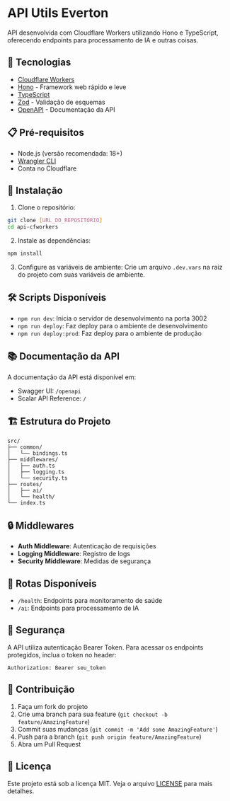 # API Utils Everton

API desenvolvida com Cloudflare Workers utilizando Hono e TypeScript, oferecendo endpoints para processamento de IA e outras coisas.

## 🚀 Tecnologias

- [Cloudflare Workers](https://workers.cloudflare.com/)
- [Hono](https://hono.dev/) - Framework web rápido e leve
- [TypeScript](https://www.typescriptlang.org/)
- [Zod](https://zod.dev/) - Validação de esquemas
- [OpenAPI](https://www.openapis.org/) - Documentação da API

## 📋 Pré-requisitos

- Node.js (versão recomendada: 18+)
- [Wrangler CLI](https://developers.cloudflare.com/workers/wrangler/install-and-update/)
- Conta no Cloudflare

## 🔧 Instalação

1. Clone o repositório:

```bash
git clone [URL_DO_REPOSITÓRIO]
cd api-cfworkers
```

2. Instale as dependências:

```bash
npm install
```

3. Configure as variáveis de ambiente:
   Crie um arquivo `.dev.vars` na raiz do projeto com suas variáveis de ambiente.

## 🛠️ Scripts Disponíveis

- `npm run dev`: Inicia o servidor de desenvolvimento na porta 3002
- `npm run deploy`: Faz deploy para o ambiente de desenvolvimento
- `npm run deploy:prod`: Faz deploy para o ambiente de produção

## 📚 Documentação da API

A documentação da API está disponível em:

- Swagger UI: `/openapi`
- Scalar API Reference: `/`

## 🏗️ Estrutura do Projeto

```
src/
├── common/
│   └── bindings.ts
├── middlewares/
│   ├── auth.ts
│   ├── logging.ts
│   └── security.ts
├── routes/
│   ├── ai/
│   └── health/
└── index.ts
```

## 🔒 Middlewares

- **Auth Middleware**: Autenticação de requisições
- **Logging Middleware**: Registro de logs
- **Security Middleware**: Medidas de segurança

## 📝 Rotas Disponíveis

- `/health`: Endpoints para monitoramento de saúde
- `/ai`: Endpoints para processamento de IA

## 🔐 Segurança

A API utiliza autenticação Bearer Token. Para acessar os endpoints protegidos, inclua o token no header:

```
Authorization: Bearer seu_token
```

## 🤝 Contribuição

1. Faça um fork do projeto
2. Crie uma branch para sua feature (`git checkout -b feature/AmazingFeature`)
3. Commit suas mudanças (`git commit -m 'Add some AmazingFeature'`)
4. Push para a branch (`git push origin feature/AmazingFeature`)
5. Abra um Pull Request

## 📄 Licença

Este projeto está sob a licença MIT. Veja o arquivo [LICENSE](LICENSE) para mais detalhes.
